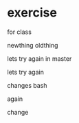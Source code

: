# exercise
for class


newthing
oldthing


lets try again in master

lets try again

changes bash


again

change


